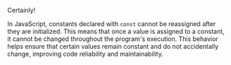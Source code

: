 Certainly!

In JavaScript, constants declared with `const` cannot be reassigned after they are initialized. This means that once a value is assigned to a constant, it cannot be changed throughout the program's execution. This behavior helps ensure that certain values remain constant and do not accidentally change, improving code reliability and maintainability.

